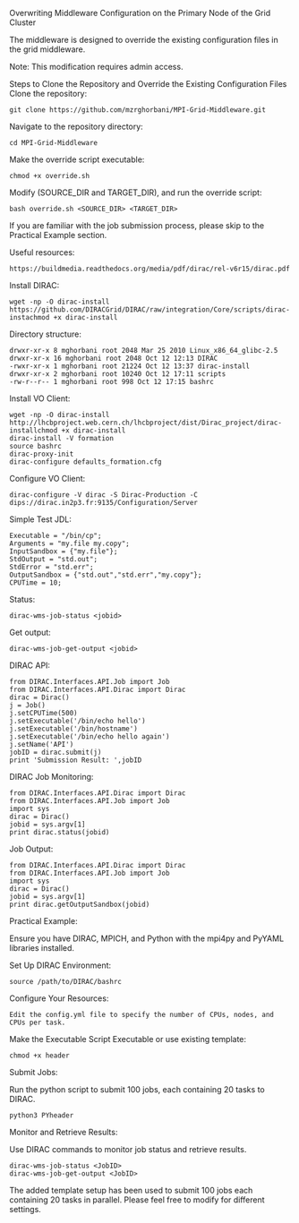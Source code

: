 Overwriting Middleware Configuration on the Primary Node of the Grid Cluster

The middleware is designed to override the existing configuration files in the grid middleware.

Note: This modification requires admin access.

Steps to Clone the Repository and Override the Existing Configuration Files
Clone the repository:

    git clone https://github.com/mzrghorbani/MPI-Grid-Middleware.git

Navigate to the repository directory:

    cd MPI-Grid-Middleware

Make the override script executable:

    chmod +x override.sh

Modify (SOURCE_DIR and TARGET_DIR), and run the override script:

    bash override.sh <SOURCE_DIR> <TARGET_DIR>

If you are familiar with the job submission process, please skip to the Practical Example section.

Useful resources:

    https://buildmedia.readthedocs.org/media/pdf/dirac/rel-v6r15/dirac.pdf


Install DIRAC:

    wget -np -O dirac-install https://github.com/DIRACGrid/DIRAC/raw/integration/Core/scripts/dirac-instachmod +x dirac-install

Directory structure:

    drwxr-xr-x 8 mghorbani root 2048 Mar 25 2010 Linux_x86_64_glibc-2.5
    drwxr-xr-x 16 mghorbani root 2048 Oct 12 12:13 DIRAC
    -rwxr-xr-x 1 mghorbani root 21224 Oct 12 13:37 dirac-install
    drwxr-xr-x 2 mghorbani root 10240 Oct 12 17:11 scripts
    -rw-r--r-- 1 mghorbani root 998 Oct 12 17:15 bashrc

Install VO Client:

    wget -np -O dirac-install http://lhcbproject.web.cern.ch/lhcbproject/dist/Dirac_project/dirac-installchmod +x dirac-install
    dirac-install -V formation
    source bashrc
    dirac-proxy-init
    dirac-configure defaults_formation.cfg

Configure VO Client:

    dirac-configure -V dirac -S Dirac-Production -C dips://dirac.in2p3.fr:9135/Configuration/Server

Simple Test JDL:

    Executable = "/bin/cp";
    Arguments = "my.file my.copy";
    InputSandbox = {"my.file"};
    StdOutput = "std.out";
    StdError = "std.err";
    OutputSandbox = {"std.out","std.err","my.copy"};
    CPUTime = 10;

Status:

    dirac-wms-job-status <jobid>

Get output:

    dirac-wms-job-get-output <jobid>

DIRAC API:

    from DIRAC.Interfaces.API.Job import Job
    from DIRAC.Interfaces.API.Dirac import Dirac
    dirac = Dirac()
    j = Job()
    j.setCPUTime(500)
    j.setExecutable('/bin/echo hello')
    j.setExecutable('/bin/hostname')
    j.setExecutable('/bin/echo hello again')
    j.setName('API')
    jobID = dirac.submit(j)
    print 'Submission Result: ',jobID

DIRAC Job Monitoring:

    from DIRAC.Interfaces.API.Dirac import Dirac
    from DIRAC.Interfaces.API.Job import Job
    import sys
    dirac = Dirac()
    jobid = sys.argv[1]
    print dirac.status(jobid)

Job Output:

    from DIRAC.Interfaces.API.Dirac import Dirac
    from DIRAC.Interfaces.API.Job import Job
    import sys
    dirac = Dirac()
    jobid = sys.argv[1]
    print dirac.getOutputSandbox(jobid)


Practical Example:

Ensure you have DIRAC, MPICH, and Python with the mpi4py and PyYAML libraries installed.

Set Up DIRAC Environment:

    source /path/to/DIRAC/bashrc

Configure Your Resources:

    Edit the config.yml file to specify the number of CPUs, nodes, and CPUs per task.

Make the Executable Script Executable or use existing template:

    chmod +x header

Submit Jobs:

Run the python script to submit 100 jobs, each containing 20 tasks to DIRAC.

    python3 PYheader

Monitor and Retrieve Results:

Use DIRAC commands to monitor job status and retrieve results.

    dirac-wms-job-status <JobID>
    dirac-wms-job-get-output <JobID>

The added template setup has been used to submit 100 jobs each containing 20 tasks in parallel. Please feel free to modify for different settings.
